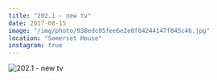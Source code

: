 ```yaml
---
title: "202.1 - new tv"
date: 2017-08-15
image: "/img/photo/938edc05fee6e2e0f84244147f845c46.jpg"
location: "Somerset House"
instagram: true
---
```


![202.1 - new tv](/img/photo/938edc05fee6e2e0f84244147f845c46.jpg)
